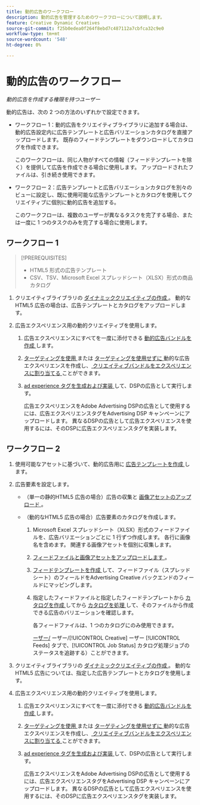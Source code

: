 ```yaml
---
title: 動的広告のワークフロー
description: 動的広告を管理するためのワークフローについて説明します。
feature: Creative Dynamic Creatives
source-git-commit: f25b0edea0f264f8ebd7c487112a7cbfca32c9e0
workflow-type: tm+mt
source-wordcount: '548'
ht-degree: 0%

---
```


# 動的広告のワークフロー

*動的広告を作成する権限を持つユーザー*

動的広告は、次の 2 つの方法のいずれかで設定できます。

* ワークフロー 1：動的広告をクリエイティブライブラリに追加する場合は、動的広告設定内に広告テンプレートと広告バリエーションカタログを直接アップロードします。 既存のフィードテンプレートをダウンロードしてカタログを作成できます。

  このワークフローは、同じ人物がすべての情報（フィードテンプレートを除く）を提供して広告を作成できる場合に使用します。 アップロードされたファイルは、引き続き使用できます。

* ワークフロー 2：広告テンプレートと広告バリエーションカタログを別々のビューに設定し、既に使用可能な広告テンプレートとカタログを使用してクリエイティブに個別に動的広告を追加する。

  このワークフローは、複数のユーザーが異なるタスクを完了する場合、または一度に 1 つのタスクのみを完了する場合に使用します。

## ワークフロー 1

>[!PREREQUISITES]
>
>* HTML5 形式の広告テンプレート
>* CSV、TSV、Microsoft Excel スプレッドシート（XLSX）形式の商品カタログ

1. クリエイティブライブラリの [ ダイナミッククリエイティブの作成 ](/help/creative/creative-libraries/creative-add-dynamic.md)。 動的なHTML5 広告の場合は、広告テンプレートとカタログをアップロードします。

1. 広告エクスペリエンス用の動的クリエイティブを使用します。

   1. 広告エクスペリエンスにすべてを一度に添付できる [ 動的広告バンドルを作成 ](/help/creative/creative-libraries/bundle-manage.md) します。

   1. [ ターゲティングを使用 ](/help/creative/experiences/experience-create-targeting.md) または [ ターゲティングを使用せずに ](/help/creative/experiences/experience-create-no-targeting.md) 動的な広告エクスペリエンスを作成し、[ クリエイティブバンドルをエクスペリエンスに割り当てる ](/help/creative/experiences/experience-assign-creative-bundles.md) ことができます。

   1. [ad experience タグを生成および実装 ](/help/creative/experiences/experience-tag-export.md) して、DSPの広告として実行します。

      広告エクスペリエンスをAdobe Advertising DSPの広告として使用するには、広告エクスペリエンスタグをAdvertising DSP キャンペーンにアップロードします。 異なるDSPの広告として広告エクスペリエンスを使用するには、そのDSPに広告エクスペリエンスタグを実装します。

## ワークフロー 2

1. 使用可能なアセットに基づいて、動的広告用に [ 広告テンプレートを作成 ](/help/creative/ad-templates/ad-template-manage.md) します。

1. 広告要素を設定します。

   * （単一の静的HTML5 広告の場合）広告の収集と [ 画像アセットのアップロード ](/help/creative/feeds/asset-manage.md)。

   * （動的なHTML5 広告の場合）広告要素のカタログを作成します。

      1. Microsoft Excel スプレッドシート（XLSX）形式のフィードファイルを、広告バリエーションごとに 1 行ずつ作成します。 各行に画像名を含めます。 関連する画像アセットを個別に収集します。

      1. [ フィードファイルと画像アセットをアップロードします ](/help/creative/feeds/asset-manage.md)。

      1. [ フィードテンプレートを作成 ](/help/creative/feeds/feed-template-manage.md) して、フィードファイル（スプレッドシート）のフィールドをAdvertising Creative バックエンドのフィールドにマッピングします。

      1. 指定したフィードファイルと指定したフィードテンプレートから [ カタログを作成 ](/help/creative/feeds/catalog-manage.md#feed-catalog-create) してから [ カタログを処理 ](/help/creative/feeds/catalog-manage.md#feed-catalog-process) して、そのファイルから作成できる広告のバリエーションを確認します。

         各フィードファイルは、1 つのカタログにのみ使用できます。

         [ ーザー/](/help/creative/feeds/job-status-track.md) ーザー/[!UICONTROL Creative] ーザー [!UICONTROL Feeds] タブで、[!UICONTROL Job Status] カタログ処理ジョブのステータスを追跡する）ことができます。

1. クリエイティブライブラリの [ ダイナミッククリエイティブの作成 ](/help/creative/creative-libraries/creative-add-dynamic.md)。 動的なHTML5 広告については、指定した広告テンプレートとカタログを使用します。

1. 広告エクスペリエンス用の動的クリエイティブを使用します。

   1. 広告エクスペリエンスにすべてを一度に添付できる [ 動的広告バンドルを作成 ](/help/creative/creative-libraries/bundle-manage.md) します。

   1. [ ターゲティングを使用 ](/help/creative/experiences/experience-create-targeting.md) または [ ターゲティングを使用せずに ](/help/creative/experiences/experience-create-no-targeting.md) 動的な広告エクスペリエンスを作成し、[ クリエイティブバンドルをエクスペリエンスに割り当てる ](/help/creative/experiences/experience-assign-creative-bundles.md) ことができます。

   1. [ad experience タグを生成および実装 ](/help/creative/experiences/experience-tag-export.md) して、DSPの広告として実行します。

      広告エクスペリエンスをAdobe Advertising DSPの広告として使用するには、広告エクスペリエンスタグをAdvertising DSP キャンペーンにアップロードします。 異なるDSPの広告として広告エクスペリエンスを使用するには、そのDSPに広告エクスペリエンスタグを実装します。
